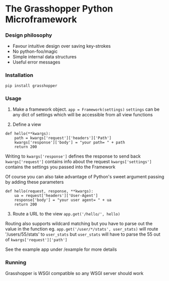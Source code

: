 # The Grasshopper Python Microframework

### Design philosophy
* Favour intuitive design over saving key-strokes
* No python-foo/magic
* Simple internal data structures
* Useful error messages


### Installation
`pip install grasshopper`


### Usage

1. Make a framework object.
`app = Framework(settings)`
`settings` can be any dict of settings which will be accessible from all view functions

2. Define a view
```
def hello(**kwargs):
	path = kwargs['request']['headers']['Path']
	kwargs['response']['body'] = "your path= " + path
	return 200
```
Writing to `kwargs['response']` defines the response to send back
`kwargs['request']` contains info about the request
`kwargs['settings']` contains the settings you passed into the Framework

Of course you can also take advantage of Python's sweet argument passing by adding these parameters

```
def hello(request, response, **kwargs):
	ua = request['headers']['User-Agent']
	response['body'] = "your user agent= " + ua
	return 200
```

3. Route a URL to the view
`app.get('/hello/', hello)`

Routing also supports wildcard matching but you have to parse out the value in the function eg.
`app.get('/user/*/stats', user_stats)`
will route '/users/55/stats' to `user_stats` but `user_stats` will have to parse the 55 out of `kwargs['request']['path']`

See the example app under /example for more details


### Running
Grasshopper is WSGI compatible so any WSGI server should work